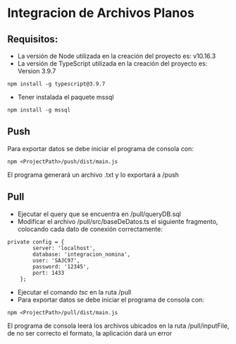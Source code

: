 # Integracion de Archivos Planos
## Requisitos:
- La versión de Node utilizada en la creación del proyecto es: v10.16.3
- La versión de TypeScript utilizada en la creación del proyecto es: Version 3.9.7
```
npm install -g typescript@3.9.7
```
- Tener instalada el paquete mssql
```
npm install -g mssql 
```
## Push
Para exportar datos se debe iniciar el programa de consola con:
```
npm <ProjectPath>/push/dist/main.js
```
El programa generará un archivo .txt y lo exportará a /push

## Pull
- Ejecutar el query que se encuentra en <ProjectPath>/pull/queryDB.sql
- Modificar el archivo <ProjectPath>/pull/src/baseDeDatos.ts el siguiente fragmento, colocando cada dato de conexión correctamente:
```
private config = {  
        server: 'localhost',
        database: 'integracion_nomina',
        user: 'SAJC97',
        password: '12345',
        port: 1433
    };
```
- Ejecutar el comando *tsc* en la ruta <ProjectPath>/pull
- Para exportar datos se debe iniciar el programa de consola con:
```
npm <ProjectPath>/pull/dist/main.js
```
El programa de consola leerá los archivos ubicados en la ruta <ProjectPath>/pull/inputFile, de no ser correcto el formato, la aplicación dará un error
